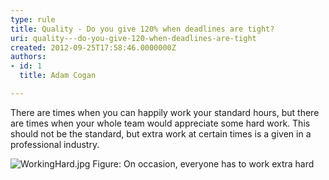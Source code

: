 ```yaml
---
type: rule
title: Quality - Do you give 120% when deadlines are tight?
uri: quality---do-you-give-120-when-deadlines-are-tight
created: 2012-09-25T17:58:46.0000000Z
authors:
- id: 1
  title: Adam Cogan

---
```


 
There are times when you can happily work your standard hours, but there are times when your whole team would appreciate some hard work. This should not be the standard, but extra work at certain times is a given in a professional industry.
 
​![WorkingHard.jpg](/Management/Rules-to-Better-Software-Consultants-Working-in-a-Team/PublishingImages/WorkingHard.jpg)
Figure: On occasion, everyone has to work extra hard​

